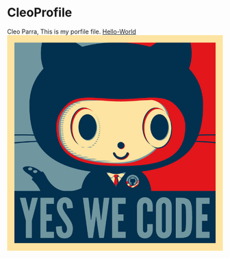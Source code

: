 # CleoProfile

Cleo Parra,
This is my porfile file.
[Hello-World](https://github.com/Cleoparra/Hello-World.git)
![OctoKitty](p2-17SCleoparra/images/githuboctocat.jpg)
